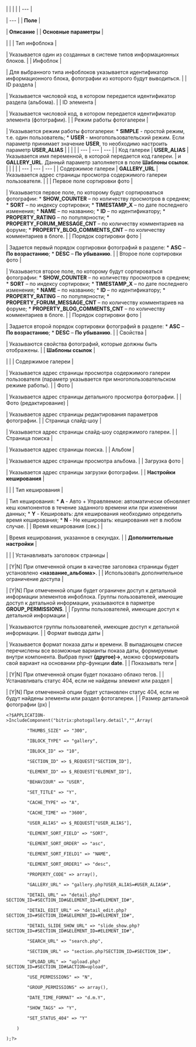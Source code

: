 |  |  |  |
| --- |

| --- |
| **Поле** |

| **Описание** |
| **Основные параметры** |

| |
| Тип инфоблока |

| Указывается один из созданных в системе типов информационных блоков. |
| Инфоблок |

| Для выбранного типа инфоблоков указывается идентификатор информационного блока, фотографии из которого будут выводиться. |
| ID раздела |

| Указывается числовой код, в котором передается идентификатор раздела (альбома). |
| ID элемента |

| Указывается числовой код, в котором передается идентификатор элемента (фотографии). |
| Режим работы фотогалереи |

| Указывается режим работы фотогалереи:  * **SIMPLE** - простой режим, т.е. один пользователь; * **USER** - многопользовательский режим.  Если параметр принимает значение **USER**, то необходимо настроить параметр **USER\_ALIAS**     |  |  |  | | --- | --- | --- | | Код галереи | **USER\_ALIAS** | Указывается имя переменной, в которой передается код галереи. |  и **GALLERY\_URL**.    Данный параметр заполняется в поле **Шаблоны ссылок**.  |  |  |  | | --- | --- | --- | | Содержимое галереи | **GALLERY\_URL** | Указывается адрес страницы просмотра содержимого галереи пользователя. | |
| Первое поле сортировки фото |

| Указывается первое поле, по которому будут сортироваться фотографии:  * **SHOW\_COUNTER** – по количеству просмотров в среднем; * **SORT** – по индексу сортировки; * **TIMESTAMP\_X** – по дате последнего изменения; * **NAME** – по названию; * **ID** – по идентификатору; * **PROPERTY\_RATING** – по популярности; * **PROPERTY\_FORUM\_MESSAGE\_CNT** – по количеству комментариев на форуме; * **PROPERTY\_BLOG\_COMMENTS\_CNT** – по количеству комментариев в блоге. |
| Порядок сортировки фото |

| Задается первый порядок сортировки фотографий в разделе:  * **ASC** – **По возрастанию**; * **DESC** – **По убыванию**. |
| Второе поле сортировки фото |

| Указывается второе поле, по которому будут сортироваться фотографии:  * **SHOW\_COUNTER** – по количеству просмотров в среднем; * **SORT** – по индексу сортировки; * **TIMESTAMP\_X** – по дате последнего изменения; * **NAME** – по названию; * **ID** – по идентификатору; * **PROPERTY\_RATING** – по популярности; * **PROPERTY\_FORUM\_MESSAGE\_CNT** – по количеству комментариев на форуме; * **PROPERTY\_BLOG\_COMMENTS\_CNT** – по количеству комментариев в блоге. |
| Порядок сортировки фото |

| Задается второй порядок сортировки фотографий в разделе:  * **ASC** – **По возрастанию**; * **DESC** – **По убыванию**. |
| Свойства |

| Указываются свойства фотографий, которые должны быть отображены. |
| **Шаблоны ссылок** |

| |
| Содержимое галереи |

| Указывается адрес страницы просмотра содержимого галереи пользователя (параметр указывается при многопользовательском режиме работы). |
| Фото |

| Указывается адрес страницы детального просмотра фотографии. |
| Фото (редактирование) |

| Указывается адрес страницы редактирования параметров фотографии. |
| Страница слайд-шоу |

| Указывается адрес страницы слайд-шоу содержимого галереи. |
| Страница поиска |

| Указывается адрес страницы поиска. |
| Альбом |

| Указывается адрес страницы просмотра альбома. |
| Загрузка фото |

| Указывается адрес страницы загрузки фотографии. |
| **Настройки кеширования** |

| |
| Тип кеширования |

| Тип кеширования:  * **A** - Авто + Управляемое: автоматически обновляет кеш компонентов в течение заданного времени или при изменении данных; * **Y** - Кешировать: для кеширования необходимо определить время кеширования; * **N** - Не кешировать: кеширования нет в любом случае. |
| Время кеширования (сек.) |

| Время кеширования, указанное в секундах. |
| **Дополнительные настройки** |

| |
| Устанавливать заголовок страницы |

| [Y|N] При отмеченной опции в качестве заголовка страницы будет установлено **<название\_альбома>**. |
| Использовать дополнительное ограничение доступа |

| [Y|N] При отмеченной опции будет ограничен доступ к детальной информации элементов инфоблока. Группы пользователей, имеющие доступ к детальной информации, указываются в парметре **GROUP\_PERMISSIONS**. |
| Группы пользователей, имеющие доступ к детальной информации |

| Указываются группы пользователей, имеющие доступ к детальной информации. |
| Формат вывода даты |

| Указывается формат показа даты и времени. В выпадающем списке перечислены все возможные варианты показа даты, формируемые внутри компонента. Выбрав пункт **(другое)->**, можно сформировать свой вариант на основании php-функции **date**. |
| Показывать теги |

| [Y|N] При отмеченной опции будет показано облако тегов. |
| Устанавливать статус 404, если не найдены элемент или раздел |

| [Y|N] При отмеченной опции будет установлен статус 404, если не будут найдены элементы или раздел фотогалереи. |
| Размер детальной фотографии (px) |

```
<?$APPLICATION->IncludeComponent("bitrix:photogallery.detail","",Array(

		"THUMBS_SIZE" => "300",

		"IBLOCK_TYPE" => "gallery",

		"IBLOCK_ID" => "10",

		"SECTION_ID" => $_REQUEST["SECTION_ID"],

		"ELEMENT_ID" => $_REQUEST["ELEMENT_ID"],

		"BEHAVIOUR" => "USER",

		"SET_TITLE" => "Y",

		"CACHE_TYPE" => "A",

		"CACHE_TIME" => "3600",

		"USER_ALIAS" => $_REQUEST["USER_ALIAS"],

		"ELEMENT_SORT_FIELD" => "SORT",

		"ELEMENT_SORT_ORDER" => "asc",

		"ELEMENT_SORT_FIELD1" => "NAME",

		"ELEMENT_SORT_ORDER1" => "desc",

		"PROPERTY_CODE" => array(),

		"GALLERY_URL" => "gallery.php?USER_ALIAS=#USER_ALIAS#",

		"DETAIL_URL" => "detail.php?SECTION_ID=#SECTION_ID#&ELEMENT_ID=#ELEMENT_ID#",

		"DETAIL_EDIT_URL" => "detail_edit.php?SECTION_ID=#SECTION_ID#&ELEMENT_ID=#ELEMENT_ID#",

		"DETAIL_SLIDE_SHOW_URL" => "slide_show.php?SECTION_ID=#SECTION_ID#&ELEMENT_ID=#ELEMENT_ID#",

		"SEARCH_URL" => "search.php",

		"SECTION_URL" => "section.php?SECTION_ID=#SECTION_ID#",

		"UPLOAD_URL" => "upload.php?SECTION_ID=#SECTION_ID#&ACTION=upload",

		"USE_PERMISSIONS" => "N",

		"GROUP_PERMISSIONS" => array(),

		"DATE_TIME_FORMAT" => "d.m.Y",

		"SHOW_TAGS" => "Y",

		"SET_STATUS_404" => "Y"

	)

);?>


```